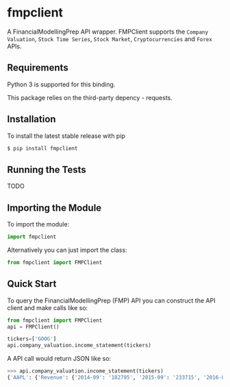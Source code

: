 # fmpclient
A FinancialModellingPrep API wrapper.
FMPClient supports the `Company Valuation`, `Stock Time Series`, `Stock Market`, `Cryptocurrencies` and `Forex` APIs.

## Requirements
Python 3 is supported for this binding.

This package relies on the third-party depency - requests.

## Installation
To install the latest stable release with pip
```sh
$ pip install fmpclient
```

## Running the Tests
TODO

## Importing the Module
To import the module:
```python
import fmpclient
```

Alternatively you can just import the class:
```python
from fmpclient import FMPClient
```

## Quick Start
To query the FinancialModellingPrep (FMP) API you can construct the API client and make calls like so:
```python
from fmpclient import FMPClient
api = FMPClient()

tickers=['GOOG']
api.company_valuation.income_statement(tickers)
```

A API call would return JSON like so:
```python
>>> api.company_valuation.income_statement(tickers)
{'AAPL': {'Revenue': {'2014-09': '182795', '2015-09': '233715', '2016-09': '215639', '2017-09': '229234', '2018-09': '265595', 'TTM': '261612'}, 'Cost of revenue': {'2014-09': '112258', '2015-09': '140089', '2016-09': '131376', '2017-09': '141048', '2018-09': '163756', 'TTM': '161654'}, 'Gross profit': {'2014-09': '70537', '2015-09': '93626', '2016-09': '84263', '2017-09': '88186', '2018-09': '101839', 'TTM': '99958'}, 'Research and development': {'2014-09': '6041', '2015-09': '8067', '2016-09': '10045', '2017-09': '11581', '2018-09': '14236', 'TTM': '14731'}, 'Sales, General and administrative': {'2014-09': '11993', '2015-09': '14329', '2016-09': '14194', '2017-09': '15261', '2018-09': '16705', 'TTM': '17257'}, 'Total operating expenses': {'2014-09': '18034', '2015-09': '22396', '2016-09': '24239', '2017-09': '26842', '2018-09': '30941', 'TTM': '31988'}, 'Operating income': {'2014-09': '52503', '2015-09': '71230', '2016-09': '60024', '2017-09': '61344', '2018-09': '70898', 'TTM': '67970'}, 'Interest Expense': {'2014-09': '384', '2015-09': '733', '2016-09': '1456', '2017-09': '2323', '2018-09': '3240', 'TTM': '3396'}, 'Other income (expense)': {'2014-09': '1364', '2015-09': '2018', '2016-09': '2804', '2017-09': '5068', '2018-09': '5245', 'TTM': '5205'}, 'Income before taxes': {'2014-09': '53483', '2015-09': '72515', '2016-09': '61372', '2017-09': '64089', '2018-09': '72903', 'TTM': '69779'}, 'Provision for income taxes': {'2014-09': '13973', '2015-09': '19121', '2016-09': '15685', '2017-09': '15738', '2018-09': '13372', 'TTM': '10348'}, 'Net income from continuing operations': {'2014-09': '39510', '2015-09': '53394', '2016-09': '45687', '2017-09': '48351', '2018-09': '59531', 'TTM': '59431'}, 'Net income': {'2014-09': '39510', '2015-09': '53394', '2016-09': '45687', '2017-09': '48351', '2018-09': '59531', 'TTM': '59431'}, 'Net income available to common shareholders': {'2014-09': '39510', '2015-09': '53394', '2016-09': '45687', '2017-09': '48351', '2018-09': '59531', 'TTM': '59431'}, 'Basic': {'2014-09': '6086', '2015-09': '5753', '2016-09': '5471', '2017-09': '5217', '2018-09': '4955', 'TTM': '4861'}, 'Diluted': {'2014-09': '6123', '2015-09': '5793', '2016-09': '5500', '2017-09': '5252', '2018-09': '5000', 'TTM': '4904'}, 'EBITDA': {'2014-09': '61813', '2015-09': '84505', '2016-09': '73333', '2017-09': '76569', '2018-09': '87046', 'TTM': '84728'}}}
```